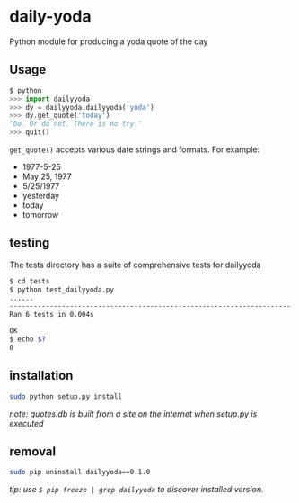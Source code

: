 # daily-yoda
Python module for producing a yoda quote of the day

## Usage

```python
$ python
>>> import dailyyoda
>>> dy = dailyyoda.dailyyoda('yoda')
>>> dy.get_quote('today')
'Do. Or do not. There is no try.'
>>> quit()
```

`get_quote()` accepts various date strings and formats.  For example:
 * 1977-5-25
 * May 25, 1977
 * 5/25/1977
 * yesterday
 * today
 * tomorrow

## testing

The tests directory has a suite of comprehensive tests for dailyyoda

```bash
$ cd tests
$ python test_dailyyoda.py
......
----------------------------------------------------------------------
Ran 6 tests in 0.004s

OK
$ echo $?
0
```

## installation

```bash
sudo python setup.py install
```

_note: quotes.db is built from a site on the internet when setup.py is executed_

## removal

```bash
sudo pip uninstall dailyyoda==0.1.0
```

_tip: use `$ pip freeze | grep dailyyoda` to discover installed version._


